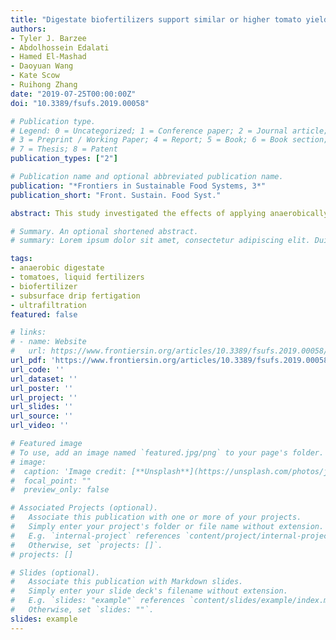```yaml
---
title: "Digestate biofertilizers support similar or higher tomato yields and quality than mineral fertilizer in a subsurface drip fertigation system"
authors:
- Tyler J. Barzee
- Abdolhossein Edalati
- Hamed El-Mashad
- Daoyuan Wang
- Kate Scow
- Ruihong Zhang
date: "2019-07-25T00:00:00Z"
doi: "10.3389/fsufs.2019.00058"

# Publication type.
# Legend: 0 = Uncategorized; 1 = Conference paper; 2 = Journal article;
# 3 = Preprint / Working Paper; 4 = Report; 5 = Book; 6 = Book section;
# 7 = Thesis; 8 = Patent
publication_types: ["2"]

# Publication name and optional abbreviated publication name.
publication: "*Frontiers in Sustainable Food Systems, 3*"
publication_short: "Front. Sustain. Food Syst."

abstract: This study investigated the effects of applying anaerobically digested food waste and dairy manure-derived biofertilizers to processing tomatoes. The biofertilizers were produced from a pilot scale system consisting of coarse solid separation and ultrafiltration (5,000 Da) with a capacity of approximately 3.8 m3*d-1. The coarse solids had particle size greater than 53 µm and were not used for drip fertigation. The liquid concentrate and permeate from the system were both delivered to tomato plants through a subsurface drip fertigation system in a farm-scale cultivation experiment. The results showed that liquid digestate biofertilizers could be effectively delivered to the tomato plants given that steps to ensure suitable particle sizes were maintained prior to delivery. The ultrafiltered dairy manure digestate biofertilizer (DMP) had the highest yield of red tomatoes (7.13 tonne*ha-1) followed by the concentrated food waste digestate biofertilizer (FWC) and mineral N fertilizer treatments with 6.26 and 5.98 tonneha-1, respectively. The FWC biofertilizer produced tomatoes with significantly higher total and soluble solids contents compared to the synthetically fertilized tomatoes. Few significant differences between the treatments were observed among the pH, color, or size of the red tomatoes. These results indicate promise for the prospect of applying digestate biofertilizer products to tomatoes using the industry standard subsurface drip fertigation method. Additionally, digestate-derived biofertilizers may have potential to increase crop yields as well as certain quality characteristics of the harvested tomato fruit. No changes in soil quality were found among treatments but more study is required to understand long-term effects of biofertilizer applications with regards to soil quality and environmental risks. 

# Summary. An optional shortened abstract.
# summary: Lorem ipsum dolor sit amet, consectetur adipiscing elit. Duis posuere tellus ac convallis placerat. Proin tincidunt magna sed ex sollicitudin condimentum.

tags:
- anaerobic digestate
- tomatoes, liquid fertilizers
- biofertilizer
- subsurface drip fertigation
- ultrafiltration
featured: false

# links:
# - name: Website
#   url: https://www.frontiersin.org/articles/10.3389/fsufs.2019.00058/full
url_pdf: 'https://www.frontiersin.org/articles/10.3389/fsufs.2019.00058/full'
url_code: ''
url_dataset: ''
url_poster: ''
url_project: ''
url_slides: ''
url_source: ''
url_video: ''

# Featured image
# To use, add an image named `featured.jpg/png` to your page's folder. 
# image:
#  caption: 'Image credit: [**Unsplash**](https://unsplash.com/photos/jdD8gXaTZsc)'
#  focal_point: ""
#  preview_only: false

# Associated Projects (optional).
#   Associate this publication with one or more of your projects.
#   Simply enter your project's folder or file name without extension.
#   E.g. `internal-project` references `content/project/internal-project/index.md`.
#   Otherwise, set `projects: []`.
# projects: []

# Slides (optional).
#   Associate this publication with Markdown slides.
#   Simply enter your slide deck's filename without extension.
#   E.g. `slides: "example"` references `content/slides/example/index.md`.
#   Otherwise, set `slides: ""`.
slides: example
---
```

